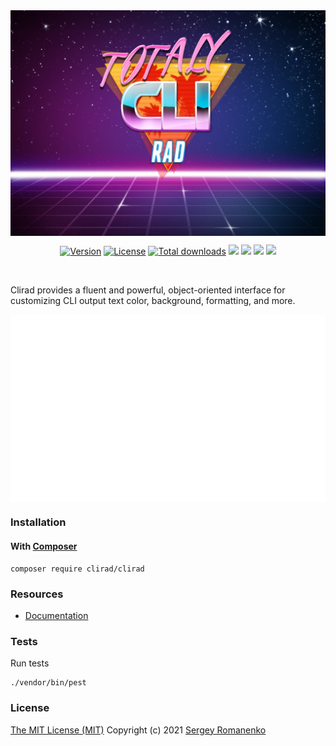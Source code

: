 
<img src="assets/banner.jpg" alt="Clirad" align="center" title="Totally RAD Terminal styling!">

<p align="center">
<a href="https://github.com/clirad/clirad/releases"><img alt="Version" src="https://img.shields.io/github/release/clirad/clirad.svg?label=version&color=black"></a> <a href="https://github.com/clirad/clirad"><img src="https://img.shields.io/badge/license-MIT-blue.svg?color=black" alt="License"></a> <a href="https://github.com/clirad/clirad"><img src="https://img.shields.io/github/downloads/clirad/clirad/total.svg?color=black" alt="Total downloads"></a> <img src="https://github.com/atomastic/strings/workflows/Static%20Analysis/badge.svg?branch=dev"> <img src="https://github.com/atomastic/strings/workflows/Tests/badge.svg"> <a href="https://codeclimate.com/github/clirad/clirad/maintainability"><img src="https://api.codeclimate.com/v1/badges/5ba8b0c7dc4fecf738d0/maintainability" /></a>  <a href="https://app.codacy.com/gh/clirad/clirad?utm_source=github.com&utm_medium=referral&utm_content=clirad/clirad&utm_campaign=Badge_Grade"><img src="https://api.codacy.com/project/badge/Grade/2d7159d9372c414a99d62fe564fdea48"></a>
</p>

<br>

Clirad provides a fluent and powerful, object-oriented interface for customizing CLI output text color, background, formatting, and more.

<img src="assets/code.svg" alt="Clirad" align="center" title="Totally RAD Terminal styling!">

### Installation

#### With [Composer](https://getcomposer.org)

```
composer require clirad/clirad
```

### Resources
* [Documentation](https://digital.flextype.org/clirad)

### Tests

Run tests

```
./vendor/bin/pest
```

### License
[The MIT License (MIT)](https://github.com/clirad/clirad/blob/master/LICENSE)
Copyright (c) 2021 [Sergey Romanenko](https://awilum.github.io)
